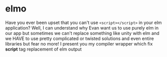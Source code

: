 # elmo

Have you ever been upset that you can't use `<script></script>` in your elm application? Well, I can understand why Evan want us to use purely elm in our app but sometimes we can't replace something like unity with elm and we HAVE to use pretty complicated or twisted solutions and even entire libraries but fear no more! I present you my compiler wrapper which fix __script__ tag replacement of elm output
